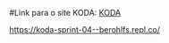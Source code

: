 #Link para o site KODA:
[KODA](https://koda-sprint-04--berohlfs.repl.co/)

https://koda-sprint-04--berohlfs.repl.co/
